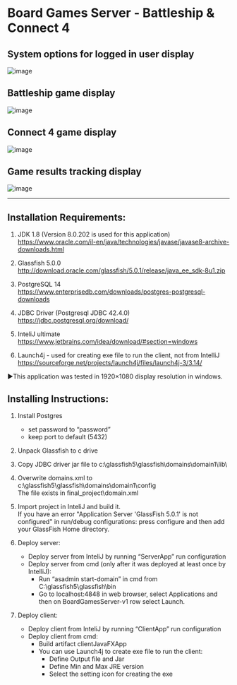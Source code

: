 Board Games Server - Battleship & Connect 4
===========================================
## System options for logged in user display
![image](https://user-images.githubusercontent.com/124344785/225001584-4d178307-0983-479a-800f-5b5d397b5adf.png)

## Battleship game display <br />
![image](https://user-images.githubusercontent.com/124344785/224998117-66f9753f-0967-41c8-9bda-0535541fd330.png)

## Connect 4 game display <br />
![image](https://user-images.githubusercontent.com/124344785/224998858-836b9407-976e-4fe2-a23a-cdb9dafd5e1e.png)

## Game results tracking display </br>
![image](https://user-images.githubusercontent.com/124344785/225000456-6416d246-9094-4fdc-8c0f-3aaa32235776.png)

******************************************************************************************************************************************

Installation Requirements:
--------------------------
1) JDK 1.8 (Version 8.0.202 is used for this application) <br />https://www.oracle.com/il-en/java/technologies/javase/javase8-archive-downloads.html

2) Glassfish 5.0.0 <br />http://download.oracle.com/glassfish/5.0.1/release/java_ee_sdk-8u1.zip	

3) PostgreSQL 14 <br />https://www.enterprisedb.com/downloads/postgres-postgresql-downloads

4) JDBC Driver (Postgresql JDBC 42.4.0) <br />https://jdbc.postgresql.org/download/

5)  InteliJ ultimate <br />https://www.jetbrains.com/idea/download/#section=windows

6) Launch4j - used for creating exe file to run the client, not from IntelliJ <br />https://sourceforge.net/projects/launch4j/files/launch4j-3/3.14/

►This application was tested in 1920×1080 display resolution in windows. 



Installing Instructions:
------------------------
1) Install Postgres
	- set password to “password”
	- keep port to default (5432)

2) Unpack Glassfish to c drive

3) Copy JDBC driver jar file to c:\glassfish5\glassfish\domains\domain1\lib\

4) Overwrite domains.xml to c:\glassfish5\glassfish\domains\domain1\config\
   The file exists in final_project\domain.xml

5) Import project in InteliJ and build it. </br >
   If you have an error "Application Server 'GlassFish 5.0.1' is not configured" in run/debug configurations: 
   press configure and then add your GlassFish Home directory.


6) Deploy server:
	- Deploy server from InteliJ by running “ServerApp” run configuration
	- Deploy server from cmd (only after it was deployed at least once by IntelliJ): 
		- Run “asadmin start-domain” in cmd from C:\glassfish5\glassfish\bin
		- Go to localhost:4848 in web browser, select Applications and then on BoardGamesServer-v1 row select Launch.

7) Deploy client:
	- Deploy client from InteliJ by running “ClientApp” run configuration
	- Deploy client from cmd: 
		- Build artifact clientJavaFXApp
		- You can use Launch4j to create exe file to run the client:
			- Define Output file and Jar 
			- Define Min and Max JRE version 
			- Select the setting icon for creating the exe 
